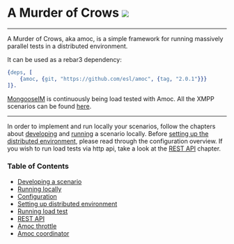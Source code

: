 # A Murder of Crows [![](https://github.com/esl/amoc/workflows/CI/badge.svg)](https://github.com/esl/amoc/actions?query=workflow%3ACI)

----------------------------------------------------------------------------------------------
A Murder of Crows, aka amoc, is a simple framework for running massively parallel tests in a distributed environment.

It can be used as a rebar3 dependency:
```erlang
{deps, [
    {amoc, {git, "https://github.com/esl/amoc", {tag, "2.0.1"}}}
]}.
```
[MongooseIM](https://github.com/esl/MongooseIM) is continuously being load tested with Amoc.
All the XMPP scenarios can be found [here](https://github.com/esl/amoc-arsenal-xmpp).

---------------------------------------------------------------------
In order to implement and run locally your scenarios, follow the chapters about
[developing](doc/scenario.md) and [running](doc/local-run.md) a scenario
locally.
Before [setting up the distributed environment](doc/distributed.md),
please read through the configuration overview.
If you wish to run load tests via http api,
take a look at the [REST API](doc/http-api.md) chapter.

### Table of Contents
- [Developing a scenario](doc/scenario.md)
- [Running locally](doc/local-run.md)
- [Configuration](doc/configuration.md)
- [Setting up distributed environment](doc/distributed.md)
- [Running load test](doc/distributed-run.md)
- [REST API](doc/http-api.md)
- [Amoc throttle](doc/amoc_throttle.md)
- [Amoc coordinator](doc/amoc_coordinator.md)
